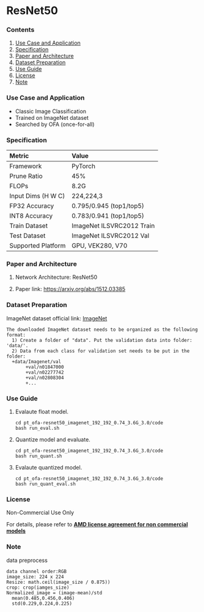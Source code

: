 # ResNet50


### Contents
1. [Use Case and Application](#Use-Case-and-Application)
2. [Specification](#Specification)
3. [Paper and Architecture](#Paper-and-Architecture)
4. [Dataset Preparation](#Dataset-Preparation)
5. [Use Guide](#Use-Guide)
6. [License](#License)
7. [Note](#Note)


### Use Case and Application

   - Classic Image Classification 
   - Trained on ImageNet dataset
   - Searched by OFA (once-for-all) 
   
   
### Specification

| Metric             | Value                                   |
| :----------------- | :-------------------------------------- |
| Framework          | PyTorch                                 |
| Prune Ratio        | 45%                                     |
| FLOPs              | 8.2G                                    |
| Input Dims (H W C) | 224,224,3                               |
| FP32 Accuracy      | 0.795/0.945 (top1/top5)                 |
| INT8 Accuracy      | 0.783/0.941 (top1/top5)                 |
| Train Dataset      | ImageNet ILSVRC2012 Train               |
| Test Dataset       | ImageNet ILSVRC2012 Val                 |
| Supported Platform | GPU, VEK280, V70                        |
  

### Paper and Architecture 

1. Network Architecture: ResNet50
 
2. Paper link: https://arxiv.org/abs/1512.03385
  
  
### Dataset Preparation

ImageNet dataset official link: [ImageNet](http://image-net.org/download-images)

  ```
  The downloaded ImageNet dataset needs to be organized as the following format:
    1) Create a folder of "data". Put the validation data into folder: 'data/'.
    2) Data from each class for validation set needs to be put in the folder:
    +data/Imagenet/val
         +val/n01847000
         +val/n02277742
         +val/n02808304
         +...
  ```


### Use Guide

1. Evalaute float model.
    ```shell
    cd pt_ofa-resnet50_imagenet_192_192_0.74_3.6G_3.0/code
    bash run_eval.sh
    ```
2. Quantize model and evaluate.
    ```shell
    cd pt_ofa-resnet50_imagenet_192_192_0.74_3.6G_3.0/code
    bash run_quant.sh
    ```
3. Evalaute quantized model.
    ```shell
    cd pt_ofa-resnet50_imagenet_192_192_0.74_3.6G_3.0/code
    bash run_quant_eval.sh
    ```

### License

Non-Commercial Use Only

For details, please refer to **[AMD license agreement for non commercial models](https://github.com/Xilinx/Vitis-AI/blob/master/model_zoo/AMD-license-agreement-for-non-commercial-models.md)**


### Note

data preprocess
  ```
  data channel order:RGB
  image_size: 224 x 224
  Resize: math.ceil(image_size / 0.875))
  crop: crop(iamges_size)
  Normalized_image = (image-mean)/std
    mean(0.485,0.456,0.406)
    std(0.229,0.224,0.225)
  ```
